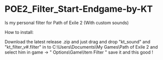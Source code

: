 # POE2_Filter_Start-Endgame-by-KT
Is my personal filter for Path of Exile 2 (With custom sounds)

How to install:

Download the latest release .zip and just drag and drop "kt_sound" and "kt_filter_v#.filter" in to 
C:\Users\Documents\My Games\Path of Exile 2
and select him in game -> " Options\Game\Item Filter " save it and this good !
